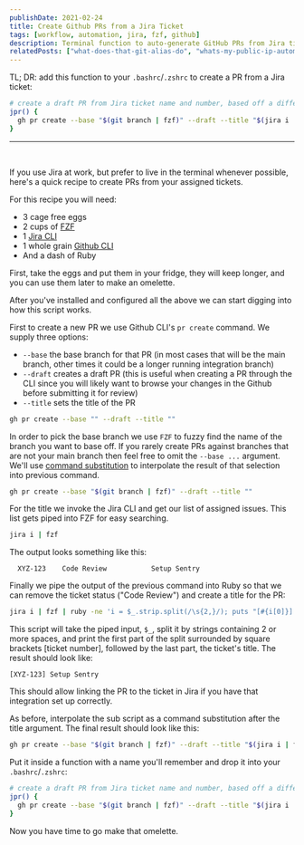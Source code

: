 ```yaml
---
publishDate: 2021-02-24
title: Create Github PRs from a Jira Ticket
tags: [workflow, automation, jira, fzf, github]
description: Terminal function to auto-generate GitHub PRs from Jira tickets using FZF, Jira CLI, and GitHub CLI.
relatedPosts: ["what-does-that-git-alias-do", "whats-my-public-ip-automation-linux-terminal"]
---
```


TL; DR: add this function to your `.bashrc`/`.zshrc` to create a PR from a Jira ticket:

```bash
# create a draft PR from Jira ticket name and number, based off a different branch
jpr() {
  gh pr create --base "$(git branch | fzf)" --draft --title "$(jira i | fzf | ruby -ne 'i = $_.strip.split(/\s{2,}/); puts "[#{i[0]}] #{i[2]}"')"
}
```

---

<br />

If you use Jira at work, but prefer to live in the terminal whenever possible, here's a quick recipe to create PRs from your assigned tickets.

For this recipe you will need:

- 3 cage free eggs
- 2 cups of [FZF](https://github.com/junegunn/fzf)
- 1 [Jira CLI](https://jiracli.com/) 
- 1 whole grain [Github CLI](https://cli.github.com/)
- And a dash of Ruby

First, take the eggs and put them in your fridge, they will keep longer, and you can use them later to make an omelette.

After you've installed and configured all the above we can start digging into how this script works.

First to create a new PR we use Github CLI's `pr create` command. We supply three options:

- `--base` the base branch for that PR (in most cases that will be the main branch, other times it could be a longer running integration branch)
- `--draft` creates a draft PR (this is useful when creating a PR through the CLI since you will likely want to browse your changes in the Github before submitting it for review)
- `--title` sets the title of the PR

```bash
gh pr create --base "" --draft --title ""
```

In order to pick the base branch we use `FZF` to fuzzy find the name of the branch you want to base off. If you rarely create PRs against branches that are not your main branch then feel free to omit the `--base ...` argument. We'll use [command substitution](https://www.gnu.org/software/bash/manual/html_node/Command-Substitution.html) to interpolate the result of that selection into previous command.

```bash
gh pr create --base "$(git branch | fzf)" --draft --title ""
```

For the title we invoke the Jira CLI and get our list of assigned issues. This list gets piped into FZF for easy searching. 

```bash
jira i | fzf
```

The output looks something like this:

```
  XYZ-123    Code Review           Setup Sentry
```

Finally we pipe the output of the previous command into Ruby so that we can remove the ticket status ("Code Review") and create a title for the PR:

```bash
jira i | fzf | ruby -ne 'i = $_.strip.split(/\s{2,}/); puts "[#{i[0]}] #{i[2]}"'
```

This script will take the piped input, `$_`, split it by strings containing 2 or more spaces, and print the first part of the split surrounded by square brackets [ticket number], followed by the last part, the ticket's title. The result should look like:

```
[XYZ-123] Setup Sentry
```

This should allow linking the PR to the ticket in Jira if you have that integration set up correctly.

As before, interpolate the sub script as a command substitution after the title argument. The final result should look like this:

```bash
gh pr create --base "$(git branch | fzf)" --draft --title "$(jira i | fzf | ruby -ne 'i = $_.strip.split(/\s{2,}/); puts "[#{i[0]}] #{i[2]}"')"
```

Put it inside a function with a name you'll remember and drop it into your `.bashrc`/`.zshrc`:

```bash
# create a draft PR from Jira ticket name and number, based off a different branch
jpr() {
  gh pr create --base "$(git branch | fzf)" --draft --title "$(jira i | fzf | ruby -ne 'i = $_.strip.split(/\s{2,}/); puts "[#{i[0]}] #{i[2]}"')"
}
```

Now you have time to go make that omelette.